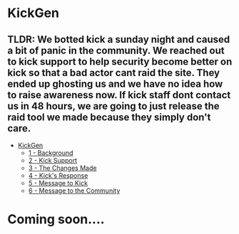 # KickGen

## TLDR: We botted kick a sunday night and caused a bit of panic in the community. We reached out to kick support to help security become better on kick so that a bad actor cant raid the site. They ended up ghosting us and we have no idea how to raise awareness now. If kick staff dont contact us in 48 hours, we are going to just release the raid tool we made because they simply don't care.

<!-- TOC -->
* [KickGen](#kickgen)
  * [1 - Background](#1---background)
  * [2 - Kick Support](#2---kick-support)
  * [3 - The Changes Made](#3---the-changes-made)
  * [4 - Kick's Response](#4---kicks-response)
  * [5 - Message to Kick](#5---message-to-kick)
  * [6 - Message to the Community](#6---message-to-the-community)
<!-- TOC -->

# Coming soon....
